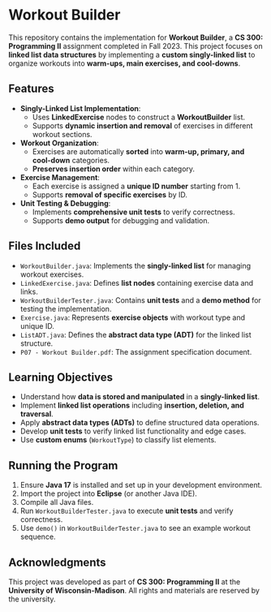 # Workout Builder

This repository contains the implementation for **Workout Builder**, a **CS 300: Programming II** assignment completed in Fall 2023. This project focuses on **linked list data structures** by implementing a **custom singly-linked list** to organize workouts into **warm-ups, main exercises, and cool-downs**.

## Features
- **Singly-Linked List Implementation**:
  - Uses **LinkedExercise** nodes to construct a **WorkoutBuilder** list.
  - Supports **dynamic insertion and removal** of exercises in different workout sections.
- **Workout Organization**:
  - Exercises are automatically **sorted** into **warm-up, primary, and cool-down** categories.
  - **Preserves insertion order** within each category.
- **Exercise Management**:
  - Each exercise is assigned a **unique ID number** starting from 1.
  - Supports **removal of specific exercises** by ID.
- **Unit Testing & Debugging**:
  - Implements **comprehensive unit tests** to verify correctness.
  - Supports **demo output** for debugging and validation.

## Files Included
- `WorkoutBuilder.java`: Implements the **singly-linked list** for managing workout exercises.
- `LinkedExercise.java`: Defines **list nodes** containing exercise data and links.
- `WorkoutBuilderTester.java`: Contains **unit tests** and a **demo method** for testing the implementation.
- `Exercise.java`: Represents **exercise objects** with workout type and unique ID.
- `ListADT.java`: Defines the **abstract data type (ADT)** for the linked list structure.
- `P07 - Workout Builder.pdf`: The assignment specification document.

## Learning Objectives
- Understand how **data is stored and manipulated** in a **singly-linked list**.
- Implement **linked list operations** including **insertion, deletion, and traversal**.
- Apply **abstract data types (ADTs)** to define structured data operations.
- Develop **unit tests** to verify linked list functionality and edge cases.
- Use **custom enums** (`WorkoutType`) to classify list elements.

## Running the Program
1. Ensure **Java 17** is installed and set up in your development environment.
2. Import the project into **Eclipse** (or another Java IDE).
3. Compile all Java files.
4. Run `WorkoutBuilderTester.java` to execute **unit tests** and verify correctness.
5. Use `demo()` in `WorkoutBuilderTester.java` to see an example workout sequence.

## Acknowledgments
This project was developed as part of **CS 300: Programming II** at the **University of Wisconsin-Madison**. All rights and materials are reserved by the university.
